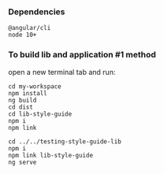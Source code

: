 ### Dependencies
```
@angular/cli
node 10+
```

### To build lib and application #1 method

open a new terminal tab and run:

```
cd my-workspace
npm install
ng build
cd dist
cd lib-style-guide
npm i
npm link

cd ../../testing-style-guide-lib
npm i
npm link lib-style-guide
ng serve
```
